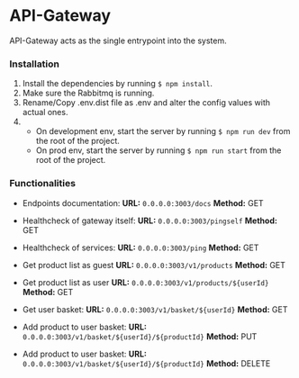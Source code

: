 # API-Gateway
API-Gateway acts as the single entrypoint into the system.


### Installation
1. Install the dependencies by running `$ npm install`.
1. Make sure the Rabbitmq is running.
1. Rename/Copy .env.dist file as .env and alter the config values with actual ones.
1. 
    - On development env, start the server by running `$ npm run dev` from the root of the project.
    - On prod env, start the server by running `$ npm run start` from the root of the project.


### Functionalities

  - Endpoints documentation:
    **URL:** `0.0.0.0:3003/docs`
    **Method:** GET

  - Healthcheck of gateway itself:
    **URL:** `0.0.0.0:3003/pingself`
    **Method:** GET

  - Healthcheck of services:
    **URL:** `0.0.0.0:3003/ping`
    **Method:** GET

  - Get product list as guest
    **URL:** `0.0.0.0:3003/v1/products`
    **Method:** GET

  - Get product list as user
    **URL:** `0.0.0.0:3003/v1/products/${userId}`
    **Method:** GET

  - Get user basket:
    **URL:** `0.0.0.0:3003/v1/basket/${userId}`
    **Method:** GET

  - Add product to user basket:
    **URL:** `0.0.0.0:3003/v1/basket/${userId}/${productId}`
    **Method:** PUT

  - Add product to user basket:
    **URL:** `0.0.0.0:3003/v1/basket/${userId}/${productId}`
    **Method:** DELETE
